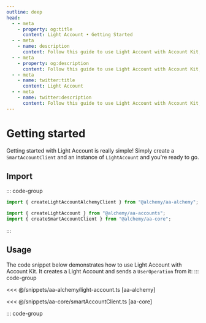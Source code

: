 ```yaml
---
outline: deep
head:
  - - meta
    - property: og:title
      content: Light Account • Getting Started
  - - meta
    - name: description
      content: Follow this guide to use Light Account with Account Kit, a vertically integrated stack for building apps that support ERC-4337.
  - - meta
    - property: og:description
      content: Follow this guide to use Light Account with Account Kit, a vertically integrated stack for building apps that support ERC-4337.
  - - meta
    - name: twitter:title
      content: Light Account
  - - meta
    - name: twitter:description
      content: Follow this guide to use Light Account with Account Kit, a vertically integrated stack for building apps that support ERC-4337.
---
```


# Getting started

Getting started with Light Account is really simple! Simply create a `SmartAccountClient` and an instance of `LightAccount` and you're ready to go.

## Import

::: code-group

```ts [aa-alchemy]
import { createLightAccountAlchemyClient } from "@alchemy/aa-alchemy";
```

```ts [aa-core]
import { createLightAccount } from "@alchemy/aa-accounts";
import { createSmartAccountClient } from "@alchemy/aa-core";
```

:::

## Usage

The code snippet below demonstrates how to use Light Account with Account Kit. It creates a Light Account and sends a `UserOperation` from it:
::: code-group

<<< @/snippets/aa-alchemy/light-account.ts [aa-alchemy]

<<< @/snippets/aa-core/smartAccountClient.ts [aa-core]

::: code-group
